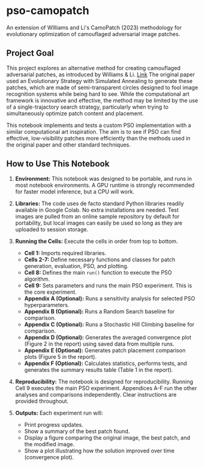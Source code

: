 # pso-camopatch
An extension of WIlliams and Li's CamoPatch (2023) methodology for evolutionary optimization of camouflaged adversarial image patches.

## Project Goal

This project explores an alternative method for creating camouflaged adversarial patches, as introduced by Williams & Li. [Link](https://github.com/phoenixwilliams/CamoPatch) The original paper used an Evolutionary Strategy with Simulated Annealing to generate these patches, which are made of semi-transparent circles designed to fool image recognition systems while being hard to see. While the computational art framework is innovative and effective, the method may be limited by the use of a single-trajactory search strategy, particularly when trying to simultaneously optimize patch content and placement.

This notebook implements and tests a custom PSO implementation with a similar computational art inspiration. The aim is to see if PSO can find effective, low-visibility patches more efficiently than the methods used in the original paper and other standard techniques.


## How to Use This Notebook

1.  **Environment:** This notebook was designed to be portable, and runs in most notebook environments. A GPU runtime is strongly recommended for faster model inference, but a CPU will work.

2.  **Libraries:** The code uses de facto standard Python libraries readily available in Google Colab. No extra installations are needed. Test images are pulled from an online sample repository by default for portability, but local images can easily be used so long as they are uploaded to session storage.

3.  **Running the Cells:** Execute the cells in order from top to bottom.
    * **Cell 1:** Imports required libraries.
    * **Cells 2-7:** Define necessary functions and classes for patch generation, evaluation, PSO, and plotting.
    * **Cell 8:** Defines the main `run()` function to execute the PSO algorithm.
    * **Cell 9:** Sets parameters and runs the main PSO experiment. This is the core experiment.
    * **Appendix A (Optional):** Runs a sensitivity analysis for selected PSO hyperparameters.
    * **Appendix B (Optional):** Runs a Random Search baseline for comparison.
    * **Appendix C (Optional):** Runs a Stochastic Hill Climbing baseline for comparison.
    * **Appendix D (Optional):** Generates the averaged convergence plot (Figure 2 in the report) using saved data from multiple runs.
    * **Appendix E (Optional):** Generates patch placement comparison plots (Figure 5 in the report).
    * **Appendix F (Optional):** Calculates statistics, performs tests, and generates the summary results table (Table 1 in the report).

4.  **Reproducibility:** The notebook is designed for reproducibility. Running Cell 9 executes the main PSO experiment. Appendices A-F run the other analyses and comparisons independently. Clear instructions are provided throughout.

5.  **Outputs:** Each experiment run will:
    * Print progress updates.
    * Show a summary of the best patch found.
    * Display a figure comparing the original image, the best patch, and the modified image.
    * Show a plot illustrating how the solution improved over time (convergence plot).